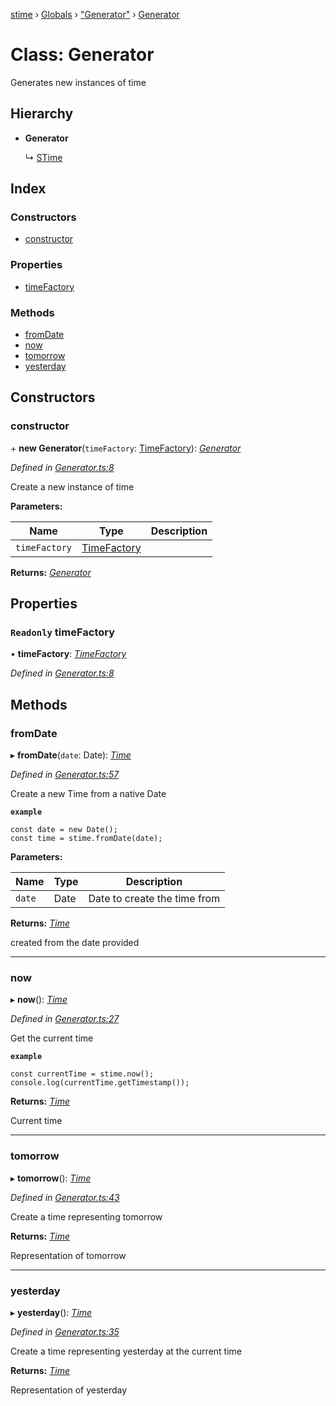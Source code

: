 [stime](../README.md) › [Globals](../globals.md) › ["Generator"](../modules/_generator_.md) › [Generator](_generator_.generator.md)

# Class: Generator

Generates new instances of time

## Hierarchy

* **Generator**

  ↳ [STime](_stime_.stime.md)

## Index

### Constructors

* [constructor](_generator_.generator.md#constructor)

### Properties

* [timeFactory](_generator_.generator.md#readonly-timefactory)

### Methods

* [fromDate](_generator_.generator.md#fromdate)
* [now](_generator_.generator.md#now)
* [tomorrow](_generator_.generator.md#tomorrow)
* [yesterday](_generator_.generator.md#yesterday)

## Constructors

###  constructor

\+ **new Generator**(`timeFactory`: [TimeFactory](_timefactory_.timefactory.md)): *[Generator](_generator_.generator.md)*

*Defined in [Generator.ts:8](https://github.com/TerenceJefferies/STime/blob/f4ba2f2/src/Generator.ts#L8)*

Create a new instance of time

**Parameters:**

Name | Type | Description |
------ | ------ | ------ |
`timeFactory` | [TimeFactory](_timefactory_.timefactory.md) |   |

**Returns:** *[Generator](_generator_.generator.md)*

## Properties

### `Readonly` timeFactory

• **timeFactory**: *[TimeFactory](_timefactory_.timefactory.md)*

*Defined in [Generator.ts:8](https://github.com/TerenceJefferies/STime/blob/f4ba2f2/src/Generator.ts#L8)*

## Methods

###  fromDate

▸ **fromDate**(`date`: Date): *[Time](_time_.time.md)*

*Defined in [Generator.ts:57](https://github.com/TerenceJefferies/STime/blob/f4ba2f2/src/Generator.ts#L57)*

Create a new Time from a native Date

**`example`** 
```
const date = new Date();
const time = stime.fromDate(date);
```

**Parameters:**

Name | Type | Description |
------ | ------ | ------ |
`date` | Date | Date to create the time from |

**Returns:** *[Time](_time_.time.md)*

created from the date provided

___

###  now

▸ **now**(): *[Time](_time_.time.md)*

*Defined in [Generator.ts:27](https://github.com/TerenceJefferies/STime/blob/f4ba2f2/src/Generator.ts#L27)*

Get the current time

**`example`** 
```
const currentTime = stime.now();
console.log(currentTime.getTimestamp());
```

**Returns:** *[Time](_time_.time.md)*

Current time

___

###  tomorrow

▸ **tomorrow**(): *[Time](_time_.time.md)*

*Defined in [Generator.ts:43](https://github.com/TerenceJefferies/STime/blob/f4ba2f2/src/Generator.ts#L43)*

Create a time representing tomorrow

**Returns:** *[Time](_time_.time.md)*

Representation of tomorrow

___

###  yesterday

▸ **yesterday**(): *[Time](_time_.time.md)*

*Defined in [Generator.ts:35](https://github.com/TerenceJefferies/STime/blob/f4ba2f2/src/Generator.ts#L35)*

Create a time representing yesterday at the current time

**Returns:** *[Time](_time_.time.md)*

Representation of yesterday
